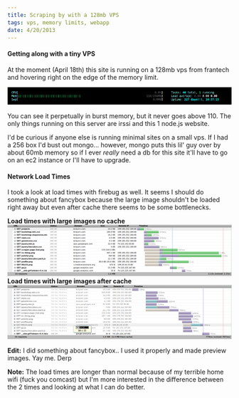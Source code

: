 ```yaml
---
title: Scraping by with a 128mb VPS
tags: vps, memory limits, webapp
date: 4/20/2013
---
```



#### Getting along with a tiny VPS
At the moment (April 18th) this site is running on a 128mb vps from frantech 
and hovering right on the edge of the memory limit.

![128 days uptime](/imgs/_posts/htop-memory.png)

You can see it perpetually in burst memory, but it never goes above 110. The only things running on this server are irssi and this 1 node.js website. 

<!--more-->

I'd be curious if anyone else is running minimal sites on a small vps. If I had a 256 box I'd bust out mongo... however, mongo puts this lil' guy over by about 60mb memory so if I ever _really_ need a db for this site it'll have to go on an ec2 instance or I'll have to upgrade.

#### Network Load Times
I took a look at load times with firebug as well. It seems I should do something about fancybox because the large image shouldn't be loaded right away but even after cache there seems to be some bottlenecks.

__Load times with large images no cache__
![with images](/imgs/_posts/no-cache-load.png)
__Load times with large images after cache__
![without images](/imgs/_posts/cache-load.png)

__Edit:__ I did something about fancybox.. I used it properly and made preview images. Yay me. Derp

__Note:__ The load times are longer than normal because of my terrible home wifi (fuck you comcast) but I'm more interested in the difference between the 2 times and looking at what I can do better.

